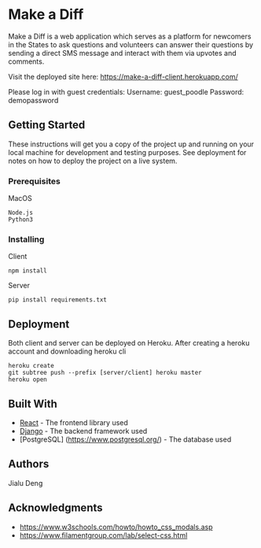 # Make a Diff

Make a Diff is a web application which serves as a platform for newcomers in the States to ask questions and volunteers can answer their questions by sending a direct SMS message and interact with them via upvotes and comments.

Visit the deployed site here: https://make-a-diff-client.herokuapp.com/

Please log in with guest credentials:
Username: guest_poodle
Password: demopassword


## Getting Started

These instructions will get you a copy of the project up and running on your local machine for development and testing purposes. See deployment for notes on how to deploy the project on a live system.

### Prerequisites

MacOS
```
Node.js
Python3
```

### Installing

Client
```
npm install
```

Server
```
pip install requirements.txt
```

## Deployment

Both client and server can be deployed on Heroku. 
After creating a heroku account and downloading heroku cli
```
heroku create
git subtree push --prefix [server/client] heroku master
heroku open
```

## Built With

* [React](https://reactjs.org/) - The frontend library used
* [Django](https://www.djangoproject.com/) - The backend framework used
* [PostgreSQL] (https://www.postgresql.org/) - The database used
 

## Authors
Jialu Deng

## Acknowledgments

* https://www.w3schools.com/howto/howto_css_modals.asp
* https://www.filamentgroup.com/lab/select-css.html

